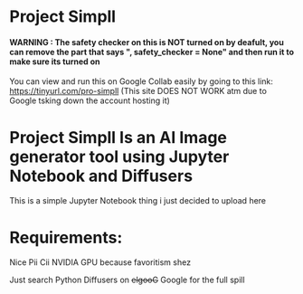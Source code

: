 # Project Simpll
#### WARNING : The safety checker on this is NOT turned on by deafult, you can remove the part that says ", safety_checker = None" and then run it to make sure its turned on
You can view and run this on Google Collab easily by going to this link: 
https://tinyurl.com/pro-simpll (This site DOES NOT WORK atm due to Google tsking down the account hosting it)
#
# Project Simpll Is an AI Image generator tool using Jupyter Notebook and Diffusers
This is a simple Jupyter Notebook thing i just decided to upload here 

# Requirements:
Nice Pii Cii
NVIDIA GPU because favoritism shez 

Just search Python Diffusers on ~~elgooG~~ Google for the full spill
